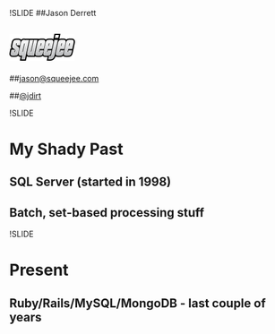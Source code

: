 !SLIDE
##Jason Derrett

## ![Squeejee](logo_outline.png)

##[jason@squeejee.com](jason@squeejee.com "Email me")

##[@jdirt](http://twitter.com/jdirt "My Twitter page")

!SLIDE
# My Shady Past
## SQL Server (started in 1998)
## Batch, set-based processing stuff

!SLIDE
# Present
## Ruby/Rails/MySQL/MongoDB - last couple of years

